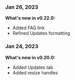 ### Jan 26, 2023

**What's new in v0.22.0:**

- Added FAQ link
- Refined Updates formatting

### Jan 24, 2023

**What's new in v0.20.0:**

- Added Updates tab
- Added resize handles

